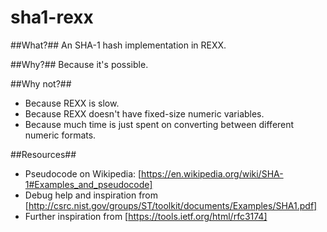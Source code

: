 # sha1-rexx

##What?##
An SHA-1 hash implementation in REXX.

##Why?##
Because it's possible.

##Why not?##
* Because REXX is slow.
* Because REXX doesn't have fixed-size numeric variables.
* Because much time is just spent on converting between different numeric formats.

##Resources##
* Pseudocode on Wikipedia: [https://en.wikipedia.org/wiki/SHA-1#Examples_and_pseudocode]
* Debug help and inspiration from [http://csrc.nist.gov/groups/ST/toolkit/documents/Examples/SHA1.pdf]
* Further inspiration from [https://tools.ietf.org/html/rfc3174]
